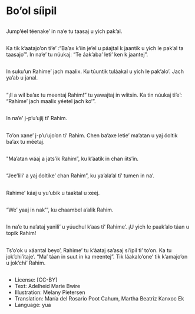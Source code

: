 # Bo’ol síipil

##
Jump’éel téenake’ in na’e tu taasaj u yich pak’al.

##
Ka tik k’aatajo’on ti’e’ :“Ba’ax k’iin je’el u páajtal k jaantik u yich le pak’al ta taasajo’”. In na’e’ tu núukaj: “Te áak’aba’ leti’ ken k jaantej”.

##
In suku’un Rahime’ jach maalix. Ku túuntik tuláakal u yich le pak’alo’. Jach ya’ab u janal.

##
“¡Il a wil ba’ax tu meentaj Rahim!” tu yawajtaj in wíitsin. Ka tin núukaj ti’e’: “Rahime’ jach maalix yéetel jach ko’”.

##
In na’e’ j-p’u’ujij ti’ Rahim.

##
To’on xane’ j-p’u’ujo’on ti’ Rahim. Chen ba’axe letie’ ma’atan u yaj óoltik ba’ax tu méetaj.

##
"Ma’atan wáaj a jats’ik Rahim”, ku k’áatik in chan íits’in.

##
“Jee’lili’ a yaj óoltike’ chan Rahim”, ku ya’ala’al ti’ tumen in na’.

##
Rahime’ káaj u yu’ubik u taaktal u xeej.

##
“We’ yaaj in nak’”, ku chaambel a’alik Rahim.

##
In na’e tu na’ataj yanili’ u yúuchul k’aas ti’ Rahime’. ¡U yich le paak’alo táan u topik Rahim!

##
Ts’o’ok u xáantal beyo’, Rahime’ tu k’áataj sa’asaj si’ipil ti’ to’on. Ka tu jok’chi’itaje’. “Ma’ táan in suut in ka meentej”. Tik láakalo’one’ tik k’amajo’on u jok’chi’ Rahim.

##
* License: [CC-BY]
* Text: Adelheid Marie Bwire
* Illustration: Melany Pietersen
* Translation: María del Rosario Poot Cahum, Martha Beatriz Kanxoc Ek
* Language: yua
